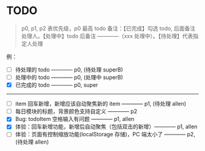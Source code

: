 # TODO

> p0, p1, p2 表优先级，p0 最高
> todo 备注：【已完成】勾选 todo, 后面备注处理人。【处理中】todo 后备注 ————（xxx 处理中）。【待处理】代表指定人处理

例：

- [ ] 待处理的 todo ———— p0, (待处理 superB)
- [ ] 处理中的 todo ———— p0, (处理中 superB)
- [x] 已完成的 todo ———— p0, super

---

- [ ] item 回车新增，新增应该自动聚焦新的 item ———— p1, (待处理 allen)
- [ ] 每日模块的标题，背景颜色支持自定义 ———— p2
- [x] Bug: todoItem 空格输入有问题 ———— p1, allen
- [x] 体验：回车新增功能，新增后自动聚焦（包括双击的新增）———— p1, allen
- [ ] 体验：页面有控制缩放功能(localStorage 存储)，PC 端太小了 ———— p2, (待处理 allen)
